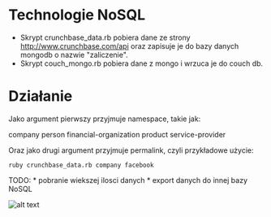 # Technologie NoSQL

* Skrypt crunchbase_data.rb pobiera dane ze strony http://www.crunchbase.com/api oraz zapisuje je do bazy danych mongodb o nazwie "zaliczenie".
* Skrypt couch_mongo.rb pobiera dane z mongo i wrzuca je do couch db.

# Działanie
Jako argument pierwszy przyjmuje namespace, takie jak:

company
person
financial-organization
product
service-provider

Oraz jako drugi argument przyjmuje permalink, czyli przykładowe użycie:

	ruby crunchbase_data.rb company facebook

TODO: 
	* pobranie wiekszej ilosci danych
	* export danych do innej bazy NoSQL

![alt text](http://i.imgur.com/WWLYo.gif "Frustrated cat can't believe this is the 12th time he's clicked on an auto-linked README.md URL")
